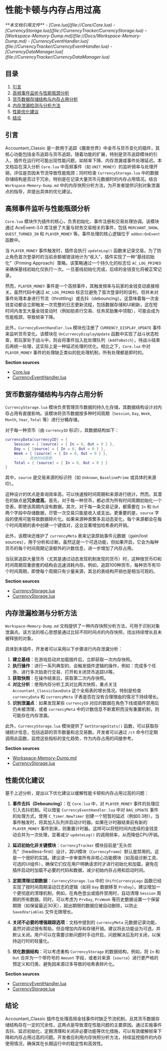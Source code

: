 # 性能卡顿与内存占用过高

<cite>
**本文档引用文件**   
- [Core.lua](file://Core/Core.lua)
- [CurrencyStorage.lua](file://CurrencyTracker/CurrencyStorage.lua)
- [Workspace-Memory-Dump.md](file://Docs/Workspace-Memory-Dump.md)
- [CurrencyEventHandler.lua](file://CurrencyTracker/CurrencyEventHandler.lua)
- [CurrencyDataManager.lua](file://CurrencyTracker/CurrencyDataManager.lua)
</cite>

## 目录
1. [引言](#引言)
2. [高频事件监听与性能瓶颈分析](#高频事件监听与性能瓶颈分析)
3. [货币数据存储结构与内存占用分析](#货币数据存储结构与内存占用分析)
4. [内存泄漏检测与分析方法](#内存泄漏检测与分析方法)
5. [性能优化建议](#性能优化建议)
6. [结论](#结论)

## 引言
Accountant_Classic 是一款用于追踪《魔兽世界》中金币与货币变化的插件，其核心功能包括金币追踪与货币追踪。随着功能的扩展，特别是货币追踪模块的引入，插件在运行时可能出现性能问题，如帧率下降、内存泄漏或事件处理延迟。本文档旨在深入分析 `Core.lua` 中高频事件（如 `UNIT_MONEY`）的监听频率与处理开销，评估是否因未节流导致性能瓶颈；同时检查 `CurrencyStorage.lua` 中的数据存储结构是否过于冗余，特别是在记录大量货币元数据时的内存占用情况。结合 `Workspace-Memory-Dump.md` 中的内存快照分析方法，为开发者提供识别对象泄漏点的指导，并提出具体的优化建议。

## 高频事件监听与性能瓶颈分析

`Core.lua` 模块作为插件的核心，负责初始化、事件注册和交易处理协调。该模块通过 AceEvent-3.0 库注册了大量与财务交易相关的事件，包括 `MERCHANT_SHOW`、`QUEST_TURNED_IN` 和 `PLAYER_MONEY` 等。事件处理的核心逻辑位于 `addon:OnEvent` 函数中。

当 `PLAYER_MONEY` 事件触发时，插件会执行 `updateLog()` 函数来记录交易。为了防止角色首次登录时的当前余额被错误地计为“收入”，插件实现了一种“基线初始化”（Priming Approach）策略。该策略通过一个持久化的标志位 `AC_LOG_PRIMED` 来确保基线初始化仅执行一次。一旦基线初始化完成，后续的金钱变化将被正常记录。

然而，`PLAYER_MONEY` 事件是一个高频事件，其触发频率与玩家的金钱变动直接相关。虽然代码中通过 `AC_LOG_PRIMED` 标志位避免了首次登录时的误判，但并未对事件处理本身进行节流（throttling）或去抖（debouncing）。这意味着每一次金钱变动都会立即触发一次完整的日志更新流程，包括数据存储和UI刷新，这在短时间内发生大量金钱变动时（例如拍卖行交易、任务奖励集中领取），可能会成为性能瓶颈，导致帧率下降。

此外，`CurrencyEventHandler.lua` 模块也注册了 `CURRENCY_DISPLAY_UPDATE` 事件来监听货币变化。该模块在 `OnCurrencyDisplayUpdate` 函数中实现了战斗状态检查，若玩家处于战斗中，则会将事件加入批处理队列（`AddToBatch`），待战斗结束后再统一处理，这实际上是一种延迟处理的优化。相比之下，`Core.lua` 中对 `PLAYER_MONEY` 事件的处理缺乏类似的批处理机制，所有处理都是即时的。

**Section sources**
- [Core.lua](file://Core/Core.lua#L1482-L1551)
- [CurrencyEventHandler.lua](file://CurrencyTracker/CurrencyEventHandler.lua#L542-L570)

## 货币数据存储结构与内存占用分析

`CurrencyStorage.lua` 模块负责管理货币数据的持久化存储，其数据结构设计对内存占用有直接影响。该模块将货币数据按多种时间周期（`Session`, `Day`, `Week`, `Month`, `Year`, `Total` 等）进行分桶存储。

对于每一种货币（由 `currencyID` 标识），其数据结构如下：
```lua
currencyData[currencyID] = {
    Session = { [source] = { In = 0, Out = 0 } },
    Day = { [source] = { In = 0, Out = 0 } },
    Week = { [source] = { In = 0, Out = 0 } },
    -- ... 其他时间周期
    Total = { [source] = { In = 0, Out = 0 } }
}
```
其中，`source` 是交易来源的标识符（如 `Unknown`, `BaselinePrime` 或具体的来源ID）。

这种设计的优点是查询效率高，可以快速按时间周期和来源进行统计。然而，其潜在的缺点是**冗余度高**。首先，对于每一种货币，都必须为所有时间周期初始化一个空表，即使该周期内没有数据。其次，对于每一条交易记录，都需要在 `In` 和 `Out` 两个字段中存储数据，尽管一次交易只能是收入或支出。更重要的是，`source` 字段的使用可能导致数据碎片化。如果来源种类繁多且动态变化，每个来源都会在每个时间周期的表中创建一个键值对，这会显著增加哈希表的开销。

此外，该模块还维护了 `currencyMeta` 表来记录原始事件元数据（gain/lost sources），用于分析和诊断。虽然这是一个可选功能，但如果开启，它会为每种货币的每个时间周期记录额外的计数信息，进一步增加了内存占用。

当玩家追踪大量货币（尤其是通过动态发现机制发现的货币）时，这种按货币ID和时间周期双重嵌套的结构会迅速消耗内存。例如，追踪100种货币，每种货币有10个时间周期，即使每个周期只有少量来源，其总的表结构开销也是相当可观的。

**Section sources**
- [CurrencyStorage.lua](file://CurrencyTracker/CurrencyStorage.lua#L568-L617)
- [CurrencyStorage.lua](file://CurrencyTracker/CurrencyStorage.lua#L661-L713)

## 内存泄漏检测与分析方法

`Workspace-Memory-Dump.md` 文档提供了一种内存快照分析方法，可用于识别对象泄漏点。该方法的核心思想是通过比较不同时间点的内存快照，找出持续增长且未被释放的对象。

具体到本插件，开发者可以采用以下步骤进行内存泄漏分析：
1.  **建立基线**：在游戏启动并加载插件后，立即获取一次内存快照。
2.  **执行操作**：进行一系列典型的、会触发插件逻辑的操作，例如：完成多个任务、进行多次拍卖行交易、打开和关闭货币追踪UI等。
3.  **获取快照**：在操作结束后，获取第二次内存快照。
4.  **对比分析**：使用内存分析工具对比两次快照，重点关注 `Accountant_ClassicSaveData` 这个全局表的增长情况。特别是检查 `currencyData` 和 `currencyMeta` 子表是否在没有合理理由的情况下持续增长。
5.  **识别泄漏点**：如果发现某些 `currencyID` 对应的数据在角色下线或插件禁用后仍未被清理，或者 `currencyMeta` 中的计数信息不断累积而没有重置机制，则可能存在内存泄漏。

此外，`CurrencyStorage.lua` 模块提供了 `GetStorageStats()` 函数，可以获取存储统计信息，包括追踪的货币数量和总交易数。开发者可以通过 `/ct` 命令行定期调用此函数，监控这些指标的变化趋势，作为内存占用的间接参考。

**Section sources**
- [Workspace-Memory-Dump.md](file://Docs/Workspace-Memory-Dump.md#L1-L80)
- [CurrencyStorage.lua](file://CurrencyTracker/CurrencyStorage.lua#L1181-L1221)

## 性能优化建议

基于上述分析，提出以下优化建议以缓解性能卡顿和内存占用过高的问题：

1.  **事件去抖（Debouncing）**：在 `Core.lua` 中，对 `PLAYER_MONEY` 事件的处理应引入去抖机制。可以借鉴 `CurrencyEventHandler.lua` 中对 `BAG_UPDATE` 事件的处理方式，使用 `C_Timer.NewTimer` 创建一个短暂的延迟（例如0.3秒）。当事件触发时，将其加入队列并启动计时器。如果在计时器结束前有新的 `PLAYER_MONEY` 事件到来，则重置计时器。这样可以将短时间内连续的金钱变动合并为一次处理，显著减少 `updateLog()` 的调用频率，从而降低CPU开销。

2.  **延迟初始化非关键模块**：`CurrencyTracker` 模块目前是“无头优先”（headless-first）设计，其UI模块（`CurrencyFrame`）默认是禁用的。这是一个很好的实践。建议进一步审查所有非核心功能模块（如高级诊断工具、可选的UI组件），确保它们仅在用户明确请求时才进行初始化和加载，避免在插件启动时加载不必要的代码和数据，减少初始内存占用和启动时间。

3.  **定期清理过期数据**：`CurrencyStorage.lua` 中的 `ShiftCurrencyLogs` 函数已经实现了按时间周期滚动日志的逻辑（如将 `Day` 数据移至 `PrvDay`）。建议增加一个更彻底的清理机制，例如，在角色登出或插件禁用时，自动清理 `Session` 周期的所有数据。同时，可以考虑为 `PrvDay`, `PrvWeek` 等历史数据设置一个保留期限（如保留最近30天），超出期限的数据应被自动删除，以防止 `SavedVariables` 文件无限增长。

4.  **关闭不必要的增强跟踪选项**：文档中提到的 `currencyMeta` 元数据记录功能，虽然对调试很有帮助，但会增加内存和存储开销。建议将此功能设为可选，并默认关闭。用户可以在需要诊断问题时手动开启，问题解决后及时关闭，以保持运行时的轻量化。

5.  **优化数据结构**：可以考虑重构 `CurrencyStorage` 的数据结构，例如，将 `In` 和 `Out` 合并为一个带符号的 `Amount` 字段，或者对来源（`source`）进行更严格的预定义和归类，避免因来源过多导致的哈希表碎片化。

**Section sources**
- [CurrencyEventHandler.lua](file://CurrencyTracker/CurrencyEventHandler.lua#L511-L547)
- [CurrencyStorage.lua](file://CurrencyTracker/CurrencyStorage.lua#L256-L290)

## 结论
Accountant_Classic 插件在处理高频金钱事件时缺乏节流机制，且其货币数据存储结构存在一定的冗余性，这两点是导致潜在性能问题的主要原因。通过实施事件去抖、延迟初始化、定期清理和关闭非必要功能等优化措施，可以有效缓解帧率下降和内存占用过高的问题。开发者应利用内存快照分析方法，持续监控插件的内存使用情况，确保其在长期运行中的稳定性和高效性。